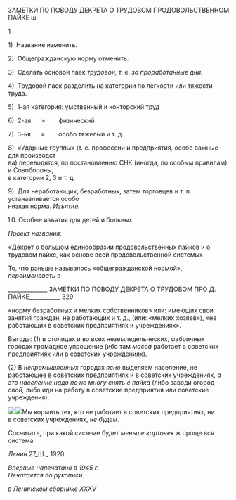 ЗАМЕТКИ ПО ПОВОДУ ДЕКРЕТА О ТРУДОВОМ ПРОДОВОЛЬСТВЕННОМ ПАЙКЕ ш

1

1)  Название изменить.

2)  Общегражданскую норму отменить.

3)  Сделать основой паек _трудовой,_ т. е. _за проработанные дни._

4)  Трудовой паек разделить на категории по легкости или тяжести труда.

5)  1-ая категория: умственный и конторский труд

6)  2-ая      »        физический

7)  3-ья      »        особо тяжелый и т. д.

8)  «Ударные группы» (т. е. профессии и предприятия, особо важные для производст­  
ва) переводятся, по постановлению СНК (иногда, по особым правилам) и Совобороны,  
в категории 2, 3 и т. д.

9)  Для неработающих, безработных, затем торговцев и т. п. устанавливается особо  
низкая норма. _Изъятие._

10) Особые изъятия для детей и больных.

_Проект названия:_

«Декрет о большом единообразии продовольственных пайков и о трудовом пайке, как основе всей продовольственной системы».

То, что раньше называлось «общегражданской нормой», _переименовать_ в

  

______________ ЗАМЕТКИ ПО ПОВОДУ ДЕКРЕТА О ТРУДОВОМ ПРО Д. ПАЙКЕ___________ 329

«норму безработных и мелких собственников» или: имеющих свои занятия граждан, не работающих и т. д., (или: «мелких хозяев»), «не работающих в советских предпри­ятиях и учреждениях».

Выгода: (1) в столицах и во всех неземледельческих, фабричных городах громадное упрощение (ибо там _масса_ работает в советских предприятиях или в советских учреж­дениях).

(2) В _непромышленных_ городах _ясно_ выделяем население, не работающее в совет­ских предприятиях и в советских учреждениях, _а это население надо по не многу_ _снять с пайка_ (либо заводи огород _свой,_ либо иди на работу в советские предпри­ятия или советские учреждения).

![](file:///C:/Users/bot32/AppData/Local/Temp/msohtmlclip1/01/clip_image001.png)![](file:///C:/Users/bot32/AppData/Local/Temp/msohtmlclip1/01/clip_image002.png)Мы кормить тех, кто не работает в советских предприятиях, ни  
в советских учреждениях, _не будем._                                                 

Сосчитать, при какой системе будет _меньше карточек ж_ проще вся система.

_Ленин_ 27_Ш._ 1920.

_Впервые напечатано в 1945 г.                                                             Печатается по рукописи_

_в Ленинском сборнике_ _XXXV_